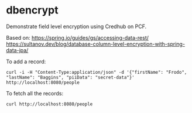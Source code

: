 # dbencrypt

Demonstrate field level encryption using Credhub on PCF.

Based on:
https://spring.io/guides/gs/accessing-data-rest/
https://sultanov.dev/blog/database-column-level-encryption-with-spring-data-jpa/


To add a record:

`curl -i -H "Content-Type:application/json" -d '{"firstName": "Frodo", "lastName": "Baggins", "piiData": "secret-data"}' http://localhost:8080/people`


To fetch all the records:

`curl http://localhost:8080/people`


